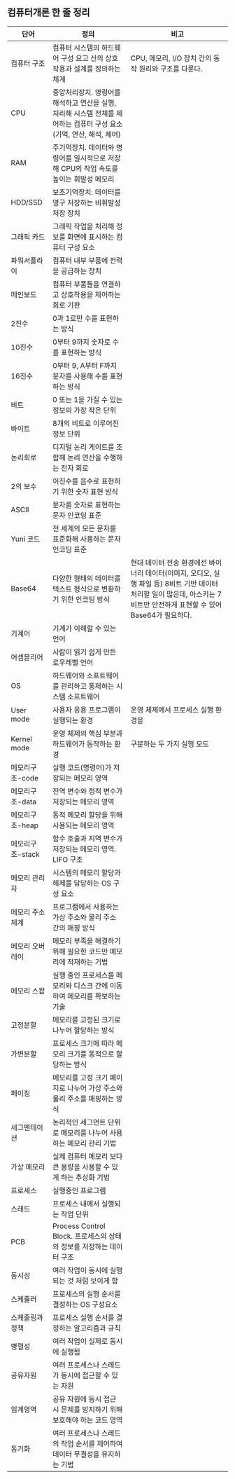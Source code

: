 ## 컴퓨터개론 한 줄 정리
| 단어 | 정의 | 비고 |
| --- | --- | --- |
| 컴퓨터 구조 | 컴퓨터 시스템의 하드웨어 구성 요고 산의 상호작용과 설계를 정의하는 체계 | CPU, 메모리, I/O 장치 간의 동작 원리와 구조를 다룬다. |
| CPU | 중앙처리장치. 명령어를 해석하고 연산을 실행, 처리해 시스템 전체를 제어하는 컴퓨터 구성 요소 (기억, 연산, 해석, 제어) |  |
| RAM | 주기억장치. 데이터와 명령어를 일시적으로 저장해 CPU의 작업 속도를 높이는 휘발성 메모리 |  |
| HDD/SSD | 보조기억장치. 데이터를 영구 저장하는 비휘발성 저장 장치 |  |
| 그래픽 카드 | 그래픽 작업을 처리해 정보를 화면에 표시하는 컴퓨터 구성 요소 |  |
| 파워서플라이 | 컴퓨터 내부 부품에 전력을 공급하는 장치 |  |
| 메인보드 | 컴퓨터 부품들을 연결하고 상호작용을 제어하는 회로 기판 |  |
| 2진수 | 0과 1로만 수를 표현하는 방식 |  |
| 10진수 | 0부터 9까지 숫자로 수를 표현하는 방식 |  |
| 16진수 | 0부터 9, A부터 F까지 문자를 사용해 수를 표현하는 방식 |  |
| 비트 | 0 또는 1을 가질 수 있는 정보의 가장 작은 단위 |  |
| 바이트 | 8개의 비트로 이루어진 정보 단위 |  |
| 논리회로 | 디지털 논리 게이트를 조합해 논리 연산을 수행하는 전자 회로 |  |
| 2의 보수 | 이진수를 음수로 표현하기 위한 숫자 표현 방식 |  |
| ASCII | 문자를 숫자로 표현하는 문자 인코딩 표준 |  |
| Yuni 코드 | 전 세계의 모든 문자를 표준화해 사용하는 문자 인코딩 표준 |  |
| Base64 | 다양한 형태의 데이터를 텍스트 형식으로 변환하기 위한 인코딩 방식 | 현대 데이터 전송 환경에선 바이너리 데이터(이미지, 오디오, 실행 파일 등) 8비트 기반 데이터 처리할 일이 많은데, 아스키는 7비트만 안전하게 표현할 수 있어 Base64가 필요하다. |
| 기계어 | 기계가 이해할 수 있는 언어 |  |
| 어셈블리어 | 사람이 읽기 쉽게 만든 로우레벨 언어 |  |
| OS | 하드웨어와 소프트웨어를 관리하고 통제하는 시스템 소프트웨어 |  |
| User mode | 사용자 응용 프로그램이 실행되는 환경 | 운영 체제에서 프로세스 실행 환경을 |
| Kernel mode | 운영 체제의 핵심 부분과 하드웨어가 동작하는 환경 | 구분하는 두 가지 실행 모드 |
| 메모리구조-code | 실행 코드(명령어)가 저장되는 메모리 영역 |  |
| 메모리구조-data | 전역 변수와 정적 변수가 저장되는 메모리 영역 |  |
| 메모리구조-heap | 동적 메모리 할당을 위해 사용되는 메모리 영역 |  |
| 메모리구조-stack | 함수 호출과 지역 변수가 저장되는 메모리 영역. LIFO 구조 |  |
| 메모리 관리자 | 시스템의 메모리 할당과 해제를 담당하는 OS 구성 요소 |  |
| 메모리 주소체계 | 프로그램에서 사용하는 가상 주소와 물리 주소 간의 매핑 방식 |  |
| 메모리 오버레이 | 메모리 부족을 해결하기 위해 필요한 코드만 메모리에 적재하는 기법 |  |
| 메모리 스왑 | 실행 중인 프로세스를 메모리와 디스크 간에 이동하여 메모리를 확보하는 기술 |  |
| 고정분할 | 메모리를 고정된 크기로 나누어 할당하는 방식 |  |
| 가변분할 | 프로세스 크기에 따라 메모리 크기를 동적으로 할당하는 방식 |  |
| 페이징 | 메모리를 고정 크기 페이지로 나누어 가상 주소와 물리 주소를 매핑하는 방식 |  |
| 세그멘테이션 | 논리적인 세그먼트 단위로 메모리를 나누어 사용하는 메모리 관리 기법 |  |
| 가상 메모리 | 실제 컴퓨터 메모리 보다 큰 용량을 사용할 수 있게 하는 추상화 기법 |  |
| 프로세스 | 실행중인 프로그램 |  |
| 스레드 | 프로세스 내에서 실행되는 작업 단위 |  |
| PCB | Process Control Block. 프로세스의 상태와 정보를 저장하는 데이터 구조 |  |
| 동시성 | 여러 작업이 동시에 실행되는 것 처럼 보이게 함 |  |
| 스케쥴러 | 프로세스의 실행 순서를 결정하는 OS 구성요소 |  |
| 스케줄링과 정책 | 프로세스 실행 순서를 결정하는 알고리즘과 규칙 |  |
| 병렬성 | 여러 작업이 실제로 동시에 실행됨 |  |
| 공유자원 | 여러 프로세스나 스레드가 동시에 접근할 수 있는 자원 |  |
| 임계영역 | 공유 자원에 동시 접근 시 문제를 방지하기 위해 보호해야 하는 코드 영역 |  |
| 동기화 | 여러 프로세스나 스레드의 작업 순서를 제어하여 데이터 무결성을 유지하는 기법 |  |
